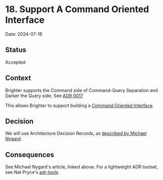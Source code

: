# 18. Support A Command Oriented Interface

Date: 2024-07-18

## Status

Accepted

## Context

Brighter supports the Command side of Command-Query Separation and Darker the Query side. See [ADR 0017](0017-use-strict-cqs-across-brighter-and-darker.md)

This allows Brighter to support building a [Command Oriented Interface](https://martinfowler.com/bliki/CommandOrientedInterface.html).

## Decision

We will use Architecture Decision Records, as [described by Michael Nygard](http://thinkrelevance.com/blog/2011/11/15/documenting-architecture-decisions).

## Consequences

See Michael Nygard's article, linked above. For a lightweight ADR toolset, see Nat Pryce's [adr-tools](https://github.com/npryce/adr-tools).
